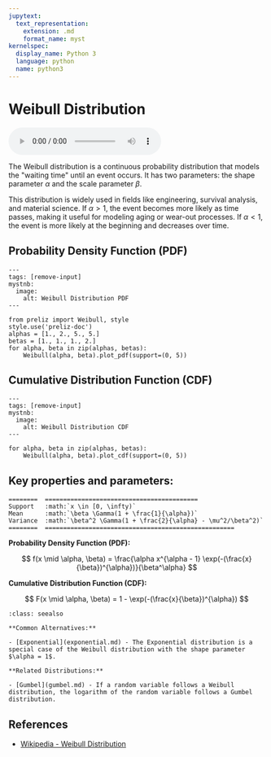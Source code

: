 ```yaml
---
jupytext:
  text_representation:
    extension: .md
    format_name: myst
kernelspec:
  display_name: Python 3
  language: python
  name: python3
---
```

# Weibull Distribution

<audio controls> <source src="../../_static/weibull.mp3" type="audio/mpeg"> This browser cannot play the pronunciation audio file for this distribution. </audio>

The Weibull distribution is a continuous probability distribution that models the "waiting time" until an event occurs. It has two parameters: the shape parameter $\alpha$ and the scale parameter $\beta$.

This distribution is widely used in fields like engineering, survival analysis, and material science. If $\alpha > 1$, the event becomes more likely as time passes, making it useful for modeling aging or wear-out processes. If $\alpha < 1$, the event is more likely at the beginning and decreases over time.


## Probability Density Function (PDF)

```{code-cell}
---
tags: [remove-input]
mystnb:
  image:
    alt: Weibull Distribution PDF
---

from preliz import Weibull, style
style.use('preliz-doc')
alphas = [1., 2., 5., 5.]
betas = [1., 1., 1., 2.]
for alpha, beta in zip(alphas, betas):
    Weibull(alpha, beta).plot_pdf(support=(0, 5))
```

## Cumulative Distribution Function (CDF)

```{code-cell}
---
tags: [remove-input]
mystnb:
  image:
    alt: Weibull Distribution CDF
---

for alpha, beta in zip(alphas, betas):
    Weibull(alpha, beta).plot_cdf(support=(0, 5))
```

## Key properties and parameters:

```{eval-rst}
========  ==========================================
Support   :math:`x \in [0, \infty)`
Mean      :math:`\beta \Gamma(1 + \frac{1}{\alpha})`
Variance  :math:`\beta^2 \Gamma(1 + \frac{2}{\alpha} - \mu^2/\beta^2)`
========  ====================================================
```

**Probability Density Function (PDF):**

$$
f(x \mid \alpha, \beta) = \frac{\alpha x^{\alpha - 1} \exp(-(\frac{x}{\beta})^{\alpha})}{\beta^\alpha}
$$

**Cumulative Distribution Function (CDF):**

$$
F(x \mid \alpha, \beta) = 1 - \exp(-(\frac{x}{\beta})^{\alpha})
$$

```{seealso}
:class: seealso

**Common Alternatives:**

- [Exponential](exponential.md) - The Exponential distribution is a special case of the Weibull distribution with the shape parameter $\alpha = 1$.

**Related Distributions:**

- [Gumbel](gumbel.md) - If a random variable follows a Weibull distribution, the logarithm of the random variable follows a Gumbel distribution.
```

## References

- [Wikipedia - Weibull Distribution](https://en.wikipedia.org/wiki/Weibull_distribution)

